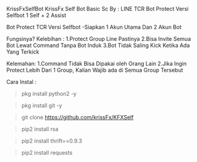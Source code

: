 KrissFxSelfBot
KrissFx Self Bot Basic Sc By : LINE TCR
Bot Protect Versi Selfbot 1 Self + 2 Assist

Bot Protect TCR Versi Selfbot -Siapkan 1 Akun Utama Dan 2 Akun Bot

Fungsinya? Kelebihan : 1.Protect Group Line Pastinya 2.Bisa Invite Semua Bot Lewat Command Tanpa Bot Induk 3.Bot Tidak Saling Kick Ketika Ada Yang Terkick

Kelemahan: 1.Command Tidak Bisa Dipakai oleh Orang Lain 2.Jika Ingin Protect Lebih Dari 1 Group, Kalian Wajib ada di Semua Group Tersebut

Cara Instal :

  > pkg install python2 -y
  
  > pkg install git -y
  
  > git clone https://github.com/krissFx/KFXSelf
  
  > pip2 install rsa
  
  > pip2 install thrift==0.9.3
  
  > pip2 install requests
